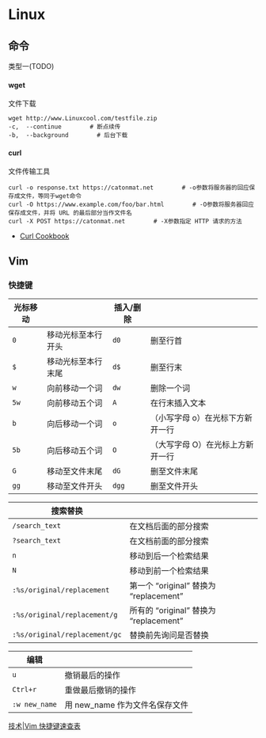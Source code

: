 # Linux

## 命令

类型一(TODO)

#### wget

文件下载

```shell
wget http://www.Linuxcool.com/testfile.zip
-c,  --continue        # 断点续传
-b,  --background        # 后台下载
```

#### curl

文件传输工具

```shell
curl -o response.txt https://catonmat.net        # -o参数将服务器的回应保存成文件，等同于wget命令
curl -O https://www.example.com/foo/bar.html        # -O参数将服务器回应保存成文件，并将 URL 的最后部分当作文件名
curl -X POST https://catonmat.net        # -X参数指定 HTTP 请求的方法
```

- [Curl Cookbook](https://catonmat.net/cookbooks/curl)

## Vim

### 快捷键

| 光标移动 |           | 插入/删除 |                   |
| ---- | --------- | ----- | ----------------- |
| `0`  | 移动光标至本行开头 | `d0`  | 删至行首              |
| `$`  | 移动光标至本行末尾 | `d$`  | 删至行末              |
| `w`  | 向前移动一个词   | `dw`  | 删除一个词             |
| `5w` | 向前移动五个词   | `A`   | 在行末插入文本           |
| `b`  | 向后移动一个词   | `o`   | （小写字母 o）在光标下方新开一行 |
| `5b` | 向后移动五个词   | `O`   | （大写字母 O）在光标上方新开一行 |
| `G`  | 移动至文件末尾   | `dG`  | 删至文件末尾            |
| `gg` | 移动至文件开头   | `dgg` | 删至文件开头            |

| 搜索替换                          |                                  |
| ----------------------------- | -------------------------------- |
| `/search_text`                | 在文档后面的部分搜索                       |
| `?search_text`                | 在文档前面的部分搜索                       |
| `n`                           | 移动到后一个检索结果                       |
| `N`                           | 移动到前一个检索结果                       |
| `:%s/original/replacement`    | 第一个 “original” 替换为 “replacement” |
| `:%s/original/replacement/g`  | 所有的 “original” 替换为 “replacement” |
| `:%s/original/replacement/gc` | 替换前先询问是否替换                       |

| 编辑            |                      |
| ------------- | -------------------- |
| `u`           | 撤销最后的操作              |
| `Ctrl+r`      | 重做最后撤销的操作            |
| `:w new_name` | 用 new_name 作为文件名保存文件 |

[技术|Vim 快捷键速查表](https://linux.cn/article-8144-1.html)